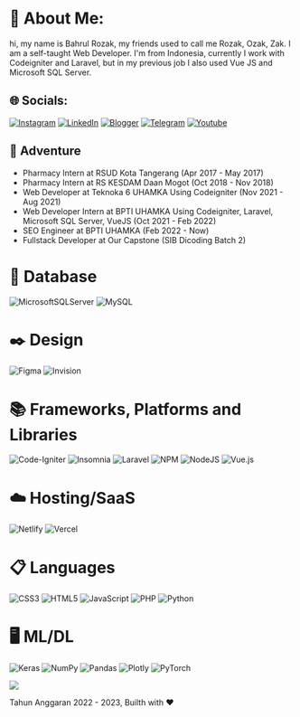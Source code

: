 # 💫 About Me:
hi, my name is Bahrul Rozak, my friends used to call me Rozak, Ozak, Zak. I am a self-taught Web Developer. I'm from Indonesia, currently I work with Codeigniter and Laravel, but in my previous job I also used Vue JS and Microsoft SQL Server.


## 🌐 Socials:
[![Instagram](https://img.shields.io/badge/Instagram-white.svg?logo=Instagram&logoColor=black)](https://instagram.com/rozakdev) 
[![LinkedIn](https://img.shields.io/badge/LinkedIn-white.svg?logo=linkedin&logoColor=black)](https://linkedin.com/in/bahrul-rozak) 
[![Blogger](https://img.shields.io/badge/Blogger-white.svg?logo=blogger&logoColor=black)](https://bahrulrozakdeveloper.blogspot.com/) 
[![Telegram](https://img.shields.io/badge/Telegram-white.svg?logo=telegram&logoColor=black)](https://t.me/ZakCodes) 
[![Youtube](https://img.shields.io/badge/Youtube-white.svg?logo=youtube&logoColor=black)](https://www.youtube.com/channel/UC7I8s4D8fzMCBtQy3-JZOHA) 

## 🌱 Adventure
- Pharmacy Intern at RSUD Kota Tangerang (Apr 2017 - May 2017)
- Pharmacy Intern at RS KESDAM Daan Mogot (Oct 2018 - Nov 2018)
- Web Developer at Teknoka 6 UHAMKA Using Codeigniter (Nov 2021 - Aug 2021)
- Web Developer Intern at BPTI UHAMKA Using Codeigniter, Laravel, Microsoft SQL Server, VueJS (Oct 2021 - Feb 2022)
- SEO Engineer at BPTI UHAMKA (Feb 2022 - Now)
- Fullstack Developer at Our Capstone (SIB Dicoding Batch 2)



# 💾 Database
![MicrosoftSQLServer](https://img.shields.io/badge/Microsoft%20SQL%20Sever-white?style=for-the-badge&logo=microsoft%20sql%20server&logoColor=red)
![MySQL](https://img.shields.io/badge/mysql-white.svg?style=for-the-badge&logo=mysql&logoColor=black)

# ✒️ Design
![Figma](https://img.shields.io/badge/figma-white.svg?style=for-the-badge&logo=figma&logoColor=black)
![Invision](https://img.shields.io/badge/invision-white?style=for-the-badge&logo=invision&logoColor=black)

# 📚 Frameworks, Platforms and Libraries
![Code-Igniter](https://img.shields.io/badge/CodeIgniter-white.svg?style=for-the-badge&logo=codeIgniter&logoColor=black)
![Insomnia](https://img.shields.io/badge/Insomnia-white?style=for-the-badge&logo=insomnia&logoColor=black)
![Laravel](https://img.shields.io/badge/laravel-white.svg?style=for-the-badge&logo=laravel&logoColor=black)
![NPM](https://img.shields.io/badge/NPM-white.svg?style=for-the-badge&logo=npm&logoColor=black)
![NodeJS](https://img.shields.io/badge/node.js-white?style=for-the-badge&logo=node.js&logoColor=black)
![Vue.js](https://img.shields.io/badge/vuejs-white.svg?style=for-the-badge&logo=vuedotjs&logoColor=black)

# ☁️ Hosting/SaaS
![Netlify](https://img.shields.io/badge/netlify-white.svg?style=for-the-badge&logo=netlify&logoColor=black)
![Vercel](https://img.shields.io/badge/vercel-white.svg?style=for-the-badge&logo=vercel&logoColor=black)

# 📋 Languages
![CSS3](https://img.shields.io/badge/css3-white.svg?style=for-the-badge&logo=css3&logoColor=black)
![HTML5](https://img.shields.io/badge/html5-white.svg?style=for-the-badge&logo=html5&logoColor=black)
![JavaScript](https://img.shields.io/badge/javascript-white.svg?style=for-the-badge&logo=javascript&logoColor=black)
![PHP](https://img.shields.io/badge/php-white.svg?style=for-the-badge&logo=php&logoColor=black)
![Python](https://img.shields.io/badge/python-white?style=for-the-badge&logo=python&logoColor=black)

# 🖥️ ML/DL
![Keras](https://img.shields.io/badge/Keras-white.svg?style=for-the-badge&logo=Keras&logoColor=black)
![NumPy](https://img.shields.io/badge/numpy-white.svg?style=for-the-badge&logo=numpy&logoColor=black)
![Pandas](https://img.shields.io/badge/pandas-white.svg?style=for-the-badge&logo=pandas&logoColor=black)
![Plotly](https://img.shields.io/badge/Plotly-white.svg?style=for-the-badge&logo=plotly&logoColor=black)
![PyTorch](https://img.shields.io/badge/PyTorch-white.svg?style=for-the-badge&logo=PyTorch&logoColor=black)



[![](https://visitcount.itsvg.in/api?id=bahrul-rozak&icon=0&color=0)](https://visitcount.itsvg.in)

Tahun Anggaran 2022 - 2023, Builth with ❤️
